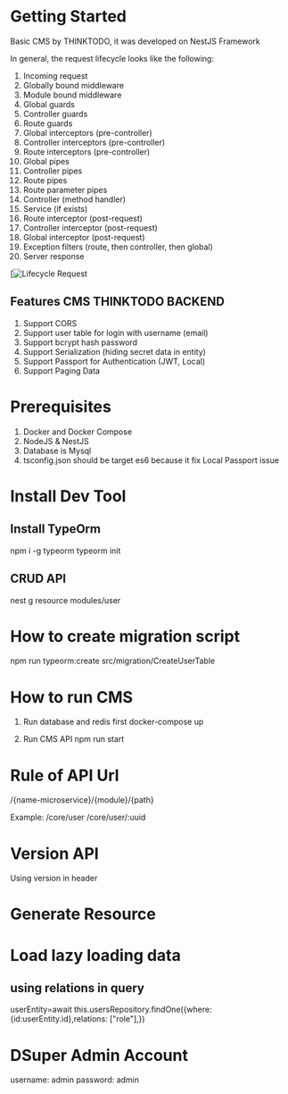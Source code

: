 # Getting Started
Basic CMS by THINKTODO, it was developed on NestJS Framework

In general, the request lifecycle looks like the following:

1. Incoming request
2. Globally bound middleware
3. Module bound middleware
4. Global guards
5. Controller guards
6. Route guards
7. Global interceptors (pre-controller)
8. Controller interceptors (pre-controller)
9. Route interceptors (pre-controller)
10. Global pipes
11. Controller pipes
12. Route pipes
13. Route parameter pipes
14. Controller (method handler)
15. Service (if exists)
16. Route interceptor (post-request)
17. Controller interceptor (post-request)
18. Global interceptor (post-request)
19. Exception filters (route, then controller, then global)
20. Server response

[![Lifecycle Request](https://i.stack.imgur.com/2lFhd.jpg)

## Features CMS THINKTODO BACKEND
1. Support CORS
2. Support user table for login with username (email)
3. Support bcrypt hash password
4. Support Serialization (hiding secret data in entity)
5. Support Passport for Authentication (JWT, Local)
6. Support Paging Data




# Prerequisites
1. Docker and Docker Compose
2. NodeJS & NestJS
3. Database is Mysql
4. tsconfig.json should be target es6 because it fix Local Passport issue

# Install Dev Tool
## Install TypeOrm
npm i -g typeorm
typeorm init

## CRUD API
nest g resource modules/user

# How to create migration script 
npm run typeorm:create src/migration/CreateUserTable

# How to run CMS
1. Run database and redis first
docker-compose up

2. Run CMS API
npm run start

# Rule of API Url
/{name-microservice}/{module}/{path}

Example:
/core/user
/core/user/:uuid

# Version API
Using version in header

# Generate Resource

# Load lazy loading data
## using relations in query
userEntity=await this.usersRepository.findOne({where:{id:userEntity.id},relations: ["role"],})

# DSuper Admin Account
username: admin
password: admin

